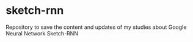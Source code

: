 # sketch-rnn
Repository to save the content and updates of my studies about Google Neural Network Sketch-RNN
